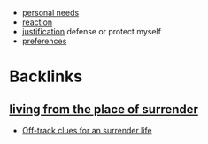- [personal needs](<personal needs.md>)
- [reaction](<reaction.md>)
- [justification](<justification.md>) defense or protect myself
- [preferences](<preferences.md>)

# Backlinks
## [living from the place of surrender](<living from the place of surrender.md>)
- [Off-track clues for an surrender life](<Off-track clues for an surrender life.md>)

